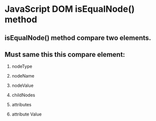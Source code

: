 # JavaScript DOM isEqualNode() method

## isEqualNode() method compare two elements.

## Must same this this compare element: 

1. nodeType
   
2. nodeName
   
3. nodeValue

4. childNodes

5. attributes

6. attribute Value
